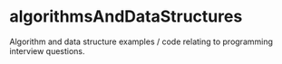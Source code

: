 algorithmsAndDataStructures
===========================

Algorithm and data structure examples / code relating to programming interview questions. 
